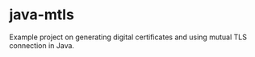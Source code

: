 # java-mtls
Example project on generating digital certificates and using mutual TLS connection in Java.

